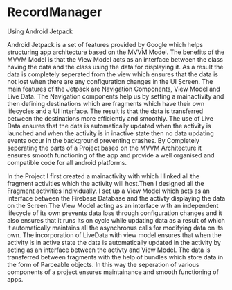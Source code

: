 # RecordManager
Using Android Jetpack

Android Jetpack is a set of features provided by Google which helps structuring app architecture based on the MVVM Model. The benefits of the MVVM Model is that the View Model acts as an interface between the class having the data and the class using the data for displaying it. As a result the data is completely seperated from the view which ensures that the data is not lost when there are any configuration changes in the UI Screen. The main features of the Jetpack are Navigation Components, View Model and Live Data. The Navigation components help us by setting a mainactivity and then defining destinations which are fragments which have their own lifecycles and a UI Interface. The result is that the data is transferred between the destinations more efficiently and smoothly. The use of Live Data ensures that the data is automatically updated when the activity is launched and when the activity is in inactive state then no data updating events occur in the background preventing crashes. By Completely seperating the parts of a Project based on the MVVM Architecture it ensures smooth functioning of the app and provide a well organised and compatible code for all android platforms.

In the Project I first created a mainactivity with which I linked all the fragment activities which the activity will host.Then I designed all the Fragment activities Individually. I set up a View Model which acts as an interface between the Firebase Database and the activty displaying the data on the Screen.The View Model acting as an interface with an independent lifecycle of its own prevents data loss through configuration changes and it also ensures that it runs its on cycle while updating data as a result of which it automatically maintains all the asynchronus calls for modifying data on its own. The incorporation of LiveData with view model ensures that when the activity is in active state the data is automatically updated in the activity by acting as an interface between the activty and View Model. The data is transferred between fragments with the help of bundles which store data in the form of Parceable objects. In this way the seperation of various components of a project ensures maintainance and smooth functioning of apps.

